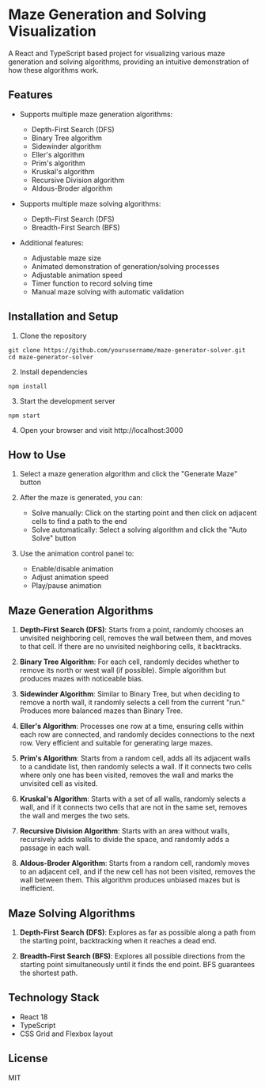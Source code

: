 # Maze Generation and Solving Visualization

A React and TypeScript based project for visualizing various maze generation and solving algorithms, providing an intuitive demonstration of how these algorithms work.

## Features

- Supports multiple maze generation algorithms:
  - Depth-First Search (DFS)
  - Binary Tree algorithm
  - Sidewinder algorithm
  - Eller's algorithm
  - Prim's algorithm
  - Kruskal's algorithm
  - Recursive Division algorithm
  - Aldous-Broder algorithm

- Supports multiple maze solving algorithms:
  - Depth-First Search (DFS)
  - Breadth-First Search (BFS)

- Additional features:
  - Adjustable maze size
  - Animated demonstration of generation/solving processes
  - Adjustable animation speed
  - Timer function to record solving time
  - Manual maze solving with automatic validation

## Installation and Setup

1. Clone the repository
```
git clone https://github.com/yourusername/maze-generator-solver.git
cd maze-generator-solver
```

2. Install dependencies
```
npm install
```

3. Start the development server
```
npm start
```

4. Open your browser and visit http://localhost:3000

## How to Use

1. Select a maze generation algorithm and click the "Generate Maze" button
2. After the maze is generated, you can:
   - Solve manually: Click on the starting point and then click on adjacent cells to find a path to the end
   - Solve automatically: Select a solving algorithm and click the "Auto Solve" button

3. Use the animation control panel to:
   - Enable/disable animation
   - Adjust animation speed
   - Play/pause animation

## Maze Generation Algorithms

1. **Depth-First Search (DFS)**: Starts from a point, randomly chooses an unvisited neighboring cell, removes the wall between them, and moves to that cell. If there are no unvisited neighboring cells, it backtracks.

2. **Binary Tree Algorithm**: For each cell, randomly decides whether to remove its north or west wall (if possible). Simple algorithm but produces mazes with noticeable bias.

3. **Sidewinder Algorithm**: Similar to Binary Tree, but when deciding to remove a north wall, it randomly selects a cell from the current "run." Produces more balanced mazes than Binary Tree.

4. **Eller's Algorithm**: Processes one row at a time, ensuring cells within each row are connected, and randomly decides connections to the next row. Very efficient and suitable for generating large mazes.

5. **Prim's Algorithm**: Starts from a random cell, adds all its adjacent walls to a candidate list, then randomly selects a wall. If it connects two cells where only one has been visited, removes the wall and marks the unvisited cell as visited.

6. **Kruskal's Algorithm**: Starts with a set of all walls, randomly selects a wall, and if it connects two cells that are not in the same set, removes the wall and merges the two sets.

7. **Recursive Division Algorithm**: Starts with an area without walls, recursively adds walls to divide the space, and randomly adds a passage in each wall.

8. **Aldous-Broder Algorithm**: Starts from a random cell, randomly moves to an adjacent cell, and if the new cell has not been visited, removes the wall between them. This algorithm produces unbiased mazes but is inefficient.

## Maze Solving Algorithms

1. **Depth-First Search (DFS)**: Explores as far as possible along a path from the starting point, backtracking when it reaches a dead end.

2. **Breadth-First Search (BFS)**: Explores all possible directions from the starting point simultaneously until it finds the end point. BFS guarantees the shortest path.

## Technology Stack

- React 18
- TypeScript
- CSS Grid and Flexbox layout

## License

MIT
